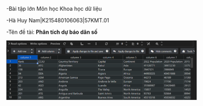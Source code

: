 -Bài tập lớn Môn học Khoa học dữ liệu

-Hà Huy Nam|K215480106063|57KMT.01

-Tên đề tài: **Phân tích dự báo dân số**

![alt text](image.png)